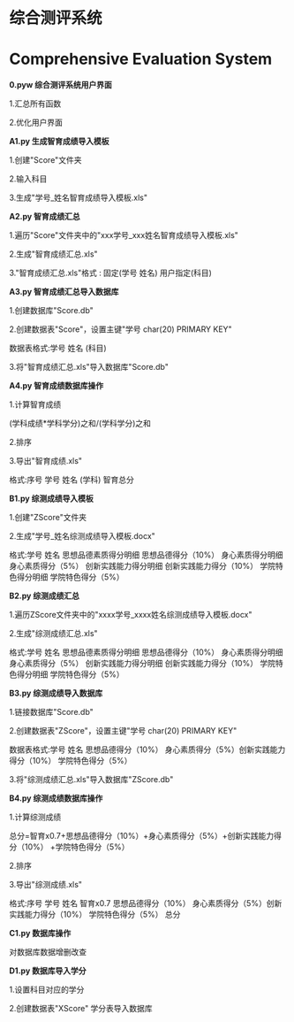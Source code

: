 # 综合测评系统
# Comprehensive Evaluation System


<b>0.pyw 综合测评系统用户界面</b>

1.汇总所有函数

2.优化用户界面

<b>A1.py 生成智育成绩导入模板</b>

1.创建"Score"文件夹

2.输入科目

3.生成"学号_姓名智育成绩导入模板.xls"

<b>A2.py 智育成绩汇总</b>

1.遍历"Score"文件夹中的"xxx学号_xxx姓名智育成绩导入模板.xls"

2.生成"智育成绩汇总.xls"

3."智育成绩汇总.xls"格式 : 固定(学号 姓名)  用户指定(科目)

<b>A3.py 智育成绩汇总导入数据库</b>	

1.创建数据库"Score.db"

2.创建数据表"Score"，设置主键"学号 char(20) PRIMARY KEY" 

数据表格式:学号 姓名 (科目)

3.将"智育成绩汇总.xls"导入数据库"Score.db"

<b>A4.py 智育成绩数据库操作</b>

1.计算智育成绩 

(学科成绩*学科学分)之和/(学科学分)之和

2.排序

3.导出"智育成绩.xls" 

格式:序号 学号 姓名 (学科) 智育总分

<b>B1.py 综测成绩导入模板</b>

1.创建"ZScore"文件夹

2.生成"学号_姓名综测成绩导入模板.docx"

格式:学号 姓名 思想品德素质得分明细 思想品德得分（10%） 身心素质得分明细 身心素质得分（5%） 创新实践能力得分明细 创新实践能力得分（10%） 学院特色得分明细 学院特色得分（5%）

<b>B2.py 综测成绩汇总</b>

1.遍历ZScore文件夹中的"xxxx学号_xxxx姓名综测成绩导入模板.docx"

2.生成"综测成绩汇总.xls"

格式:学号 姓名 思想品德素质得分明细 思想品德得分（10%） 身心素质得分明细 身心素质得分（5%） 创新实践能力得分明细 创新实践能力得分（10%） 学院特色得分明细 学院特色得分（5%）

<b>B3.py 综测成绩导入数据库</b>

1.链接数据库"Score.db"

2.创建数据表"ZScore"，设置主键"学号 char(20) PRIMARY KEY" 

数据表格式:学号 姓名 思想品德得分（10%） 身心素质得分（5%）创新实践能力得分（10%） 学院特色得分（5%）

3.将"综测成绩汇总.xls"导入数据库"ZScore.db"

<b>B4.py 综测成绩数据库操作</b>

1.计算综测成绩 

总分=智育x0.7+思想品德得分（10%）+身心素质得分（5%）+创新实践能力得分（10%） +学院特色得分（5%） 

2.排序

3.导出"综测成绩.xls" 

格式:序号 学号 姓名 智育x0.7 思想品德得分（10%） 身心素质得分（5%）创新实践能力得分（10%） 学院特色得分（5%） 总分

<b>C1.py 数据库操作</b>

对数据库数据增删改查

<b>D1.py 数据库导入学分</b>

1.设置科目对应的学分 

2.创建数据表"XScore"  学分表导入数据库


